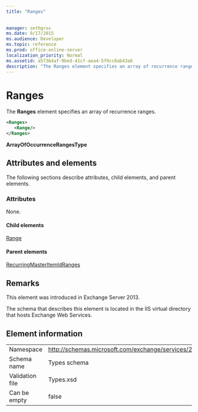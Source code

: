 ```yaml
---
title: "Ranges"
 
 
manager: sethgros
ms.date: 9/17/2015
ms.audience: Developer
ms.topic: reference
ms.prod: office-online-server
localization_priority: Normal
ms.assetid: a573b4af-9bed-41cf-aea4-5f9cc0ab43a6
description: "The Ranges element specifies an array of recurrence ranges."
---
```


# Ranges

The **Ranges** element specifies an array of recurrence ranges. 
  
```XML
<Ranges>
   <Range/>
</Ranges>
```

 **ArrayOfOccurrenceRangesType**
## Attributes and elements

The following sections describe attributes, child elements, and parent elements.
  
### Attributes

None.
  
#### Child elements

[Range](range.md)
  
#### Parent elements

[RecurringMasterItemIdRanges](recurringmasteritemidranges.md)
  
## Remarks

This element was introduced in Exchange Server 2013.
  
The schema that describes this element is located in the IIS virtual directory that hosts Exchange Web Services.
  
## Element information

|||
|:-----|:-----|
|Namespace  <br/> |http://schemas.microsoft.com/exchange/services/2006/types  <br/> |
|Schema name  <br/> |Types schema  <br/> |
|Validation file  <br/> |Types.xsd  <br/> |
|Can be empty  <br/> |false  <br/> |
   

